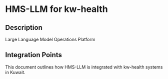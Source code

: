 # HMS-LLM for kw-health

## Description

Large Language Model Operations Platform

## Integration Points

This document outlines how HMS-LLM is integrated with kw-health systems in Kuwait.
